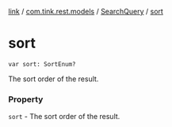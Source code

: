 [link](../../index.md) / [com.tink.rest.models](../index.md) / [SearchQuery](index.md) / [sort](./sort.md)

# sort

`var sort: SortEnum?`

The sort order of the result.

### Property

`sort` - The sort order of the result.
